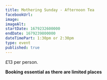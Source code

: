 ```yaml
---
title: Mothering Sunday - Afternoon Tea
facebookUrl: 
image: 
imageAlt: 
startDate: 1679232600000
endDate: 1679239800000
dateTimePart: 1:30pm or 2:30pm
type: event
published: true
---
```

£13 per person.

**Booking essential as there are limited places**